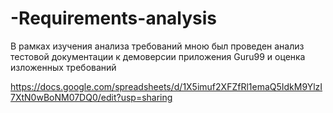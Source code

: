 # -Requirements-analysis

В рамках изучения анализа требований мною был проведен анализ тестовой документации к демоверсии приложения Guru99 и оценка изложенных требований

https://docs.google.com/spreadsheets/d/1X5imuf2XFZfRl1emaQ5IdkM9YlzI7XtN0wBoNM07DQ0/edit?usp=sharing
